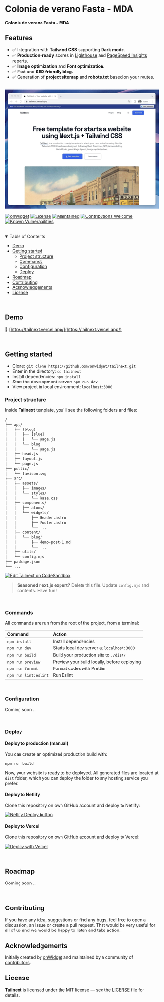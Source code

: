 # Colonia de verano Fasta - MDA

**Colonia de verano Fasta - MDA** 

## Features

- ✅ Integration with **Tailwind CSS** supporting **Dark mode**.
- ✅ **Production-ready** scores in [Lighthouse](https://web.dev/measure/) and [PageSpeed Insights](https://pagespeed.web.dev/) reports.
- ✅ **Image optimization** and **Font optimization**.
- ✅ Fast and **SEO friendly blog**.
- ✅ Generation of **project sitemap** and **robots.txt** based on your routes.

<br>

<img src="./screenshot.jpg" alt="Tailnext Theme Screenshot">

[![onWidget](https://custom-icon-badges.demolab.com/badge/made%20by%20-onWidget-556bf2?style=flat-square&logo=onwidget&logoColor=white&labelColor=101827)](https://onwidget.com)
[![License](https://img.shields.io/github/license/onwidget/tailnext?style=flat-square&color=dddddd&labelColor=000000)](https://github.com/onwidget/tailnext/blob/main/LICENSE.md)
[![Maintained](https://img.shields.io/badge/maintained%3F-yes-brightgreen.svg?style=flat-square)](https://github.com/onwidget)
[![Contributions Welcome](https://img.shields.io/badge/contributions-welcome-brightgreen.svg?style=flat-square)](https://github.com/onwidget/tailnext#contributing)
[![Known Vulnerabilities](https://snyk.io/test/github/onwidget/tailnext/badge.svg?style=flat-square)](https://snyk.io/test/github/onwidget/tailnext)

<br>

<details open>
<summary>Table of Contents</summary>

- [Demo](#demo)
- [Getting started](#getting-started)
  - [Project structure](#project-structure)
  - [Commands](#commands)
  - [Configuration](#configuration)
  - [Deploy](#deploy)
- [Roadmap](#roadmap)
- [Contributing](#contributing)
- [Acknowledgements](#acknowledgements)
- [License](#license)

</details>

<br>

## Demo

📌 [https://tailnext.vercel.app/](https://tailnext.vercel.app/)

<br>

## Getting started

- Clone: `git clone https://github.com/onwidget/tailnext.git`
- Enter in the directory: `cd tailnext`
- Install dependencies: `npm install`
- Start the development server: `npm run dev`
- View project in local environment: `localhost:3000`

### Project structure

Inside **Tailnext** template, you'll see the following folders and files:

```
/
├── app/
│   ├── (blog)
│   │   ├── [slug]
|   |   |   └── page.js
|   |   └── blog
|   |       └── page.js
│   ├── head.js
│   ├── layout.js
│   └── page.js
├── public/
│   └── favicon.svg
├── src/
│   ├── assets/
│   │   ├── images/
|   |   └── styles/
|   |       └── base.css
│   ├── components/
│   │   ├── atoms/
|   |   └── widgets/
|   |       ├── Header.astro
|   |       ├── Footer.astro
|   |       └── ...
│   │── content/
│   |   └── blog/
│   |       ├── demo-post-1.md
│   |       └── ...
│   ├── utils/
│   └── config.mjs
├── package.json
└── ...
```

[![Edit Tailnext on CodeSandbox](https://codesandbox.io/static/img/play-codesandbox.svg)](https://githubbox.com/onwidget/tailnext/tree/main)

> **Seasoned next.js expert?** Delete this file. Update `config.mjs` and contents. Have fun!

<br>

### Commands

All commands are run from the root of the project, from a terminal:

| Command               | Action                                       |
| :-------------------- | :------------------------------------------- |
| `npm install`         | Install dependencies                         |
| `npm run dev`         | Starts local dev server at `localhost:3000`  |
| `npm run build`       | Build your production site to `./dist/`      |
| `npm run preview`     | Preview your build locally, before deploying |
| `npm run format`      | Format codes with Prettier                   |
| `npm run lint:eslint` | Run Eslint                                   |

<br>

### Configuration

Coming soon ..

<br>

### Deploy

#### Deploy to production (manual)

You can create an optimized production build with:

```shell
npm run build
```

Now, your website is ready to be deployed. All generated files are located at
`dist` folder, which you can deploy the folder to any hosting service you
prefer.

#### Deploy to Netlify

Clone this repository on own GitHub account and deploy to Netlify:

[![Netlify Deploy button](https://www.netlify.com/img/deploy/button.svg)](https://app.netlify.com/start/deploy?repository=https://github.com/onwidget/tailnext.git)

#### Deploy to Vercel

Clone this repository on own GitHub account and deploy to Vercel:

[![Deploy with Vercel](https://vercel.com/button)](https://vercel.com/new/clone?repository-url=https%3A%2F%2Fgithub.com%2Fonwidget%2Ftailnext)

<br>

## Roadmap

Coming soon ..

<br>

## Contributing

If you have any idea, suggestions or find any bugs, feel free to open a discussion, an issue or create a pull request.
That would be very useful for all of us and we would be happy to listen and take action.

## Acknowledgements

Initially created by [onWidget](https://onwidget.com) and maintained by a community of [contributors](https://github.com/onwidget/tailnext/graphs/contributors).

## License

**Tailnext** is licensed under the MIT license — see the [LICENSE](https://github.com/onwidget/tailnext/blob/main/LICENSE.md) file for details.
